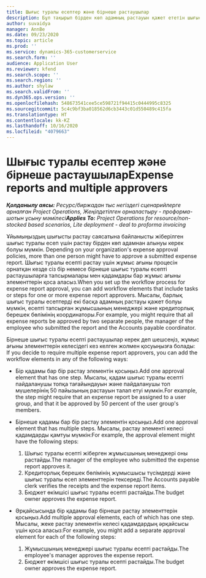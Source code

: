 ```yaml
---
title: Шығыс туралы есептер және бірнеше растаушылар
description: Бұл тақырып бірден көп адамның растауын қажет ететін шығыс туралы есептер жайлы ақпаратпен қамтамасыз етеді.
author: suvaidya
manager: AnnBe
ms.date: 09/23/2020
ms.topic: article
ms.prod: ''
ms.service: dynamics-365-customerservice
ms.search.form: ''
audience: Application User
ms.reviewer: kfend
ms.search.scope: ''
ms.search.region: ''
ms.author: shylaw
ms.search.validFrom: ''
ms.dyn365.ops.version: ''
ms.openlocfilehash: 548673541cee5ce598721f94415c0444995c8325
ms.sourcegitcommit: 5c4c9bf3ba018562d6cb3443c01d550489c415fa
ms.translationtype: HT
ms.contentlocale: kk-KZ
ms.lasthandoff: 10/16/2020
ms.locfileid: "4079663"
---
```

# <a name="expense-reports-and-multiple-approvers"></a><span data-ttu-id="5f0b8-103">Шығыс туралы есептер және бірнеше растаушылар</span><span class="sxs-lookup"><span data-stu-id="5f0b8-103">Expense reports and multiple approvers</span></span>

<span data-ttu-id="5f0b8-104">_**Қолданылу аясы:** Ресурс/биржадан тыс негіздегі сценарийлерге арналған Project Operations, Жеңілдетілген орналастыру - проформа-шотын ұсыну мәмілесі_</span><span class="sxs-lookup"><span data-stu-id="5f0b8-104">_**Applies To:** Project Operations for resource/non-stocked based scenarios, Lite deployment - deal to proforma invoicing_</span></span>

<span data-ttu-id="5f0b8-105">Ұйымыңыздың шығысты растау саясатына байланысты жіберілген шығыс туралы есеп үшін растау бірден көп адамнан алынуы керек болуы мүмкін.  </span><span class="sxs-lookup"><span data-stu-id="5f0b8-105">Depending on your organization's expense approval policies, more than one person might have to approve a submitted expense report.</span></span> <span data-ttu-id="5f0b8-106">Шығыс туралы есепті растау үшін жұмыс ағыны процесін орнатқан кезде сіз бір немесе бірнеше шығыс туралы есепті растаушыларға тапсырмалары мен қадамдары бар жұмыс ағыны элементтерін қоса аласыз.</span><span class="sxs-lookup"><span data-stu-id="5f0b8-106">When you set up the workflow process for expense report approval, you can add workflow elements that include tasks or steps for one or more expense report approvers.</span></span> <span data-ttu-id="5f0b8-107">Мысалы, барлық шығыс туралы есептерді екі басқа адамның растауы қажет болуы мүмкін, есепті тапсырған жұмысшының менеджері және кредиторлық берешек бөлімінің координаторы.</span><span class="sxs-lookup"><span data-stu-id="5f0b8-107">For example, you might require that all expense reports be approved by two separate people, the manager of the employee who submitted the report and the Accounts payable coordinator.</span></span>

<span data-ttu-id="5f0b8-108">Бірнеше шығыс туралы есепті растаушылар керек деп шешсеңіз, жұмыс ағыны элементтерін келесідегі кез келген жолмен қосуыңызға болады: </span><span class="sxs-lookup"><span data-stu-id="5f0b8-108">If you decide to require multiple expense report approvers, you can add the workflow elements in any of the following ways:</span></span>

- <span data-ttu-id="5f0b8-109">Бір қадамы бар бір растау элементін қосыңыз.</span><span class="sxs-lookup"><span data-stu-id="5f0b8-109">Add one approval element that has one step.</span></span> <span data-ttu-id="5f0b8-110">Мысалы, қадам шығыс туралы есепті пайдаланушы топқа тағайындауын және пайдаланушы топ мүшелерінің 50 пайызының растауын талап етуі мүмкін.</span><span class="sxs-lookup"><span data-stu-id="5f0b8-110">For example, the step might require that an expense report be assigned to a user group, and that it be approved by 50 percent of the user group's members.</span></span>
- <span data-ttu-id="5f0b8-111">Бірнеше қадамы бар бір растау элементін қосыңыз.</span><span class="sxs-lookup"><span data-stu-id="5f0b8-111">Add one approval element that has multiple steps.</span></span> <span data-ttu-id="5f0b8-112">Мысалы, растау элементі келесі қадамдарды қамтуы мүмкін:</span><span class="sxs-lookup"><span data-stu-id="5f0b8-112">For example, the approval element might have the following steps:</span></span>

    1. <span data-ttu-id="5f0b8-113">Шығыс туралы есепті жіберген жұмысшының менеджері оны растайды.</span><span class="sxs-lookup"><span data-stu-id="5f0b8-113">The manager of the employee who submitted the expense report approves it.</span></span>
    2. <span data-ttu-id="5f0b8-114">Кредиторлық берешек бөлімінің жұмысшысы түсімдерді және шығыс туралы есеп элементтерін тексереді.</span><span class="sxs-lookup"><span data-stu-id="5f0b8-114">The Accounts payable clerk verifies the receipts and the expense report items.</span></span>
    3. <span data-ttu-id="5f0b8-115">Бюджет өкімшісі шығыс туралы есепті растайды.</span><span class="sxs-lookup"><span data-stu-id="5f0b8-115">The budget owner approves the expense report.</span></span>

- <span data-ttu-id="5f0b8-116">Әрқайсысында бір қадамы бар бірнеше растау элементтерін қосыңыз.</span><span class="sxs-lookup"><span data-stu-id="5f0b8-116">Add multiple approval elements, each of which has one step.</span></span> <span data-ttu-id="5f0b8-117">Мысалы, жеке растау элементін келесі қадамдардың әрқайсысы үшін қоса аласыз:</span><span class="sxs-lookup"><span data-stu-id="5f0b8-117">For example, you might add a separate approval element for each of the following steps:</span></span>

    1. <span data-ttu-id="5f0b8-118">Жұмысшының менеджері шығыс туралы есепті растайды.</span><span class="sxs-lookup"><span data-stu-id="5f0b8-118">The employee's manager approves the expense report.</span></span>
    2. <span data-ttu-id="5f0b8-119">Бюджет өкімшісі шығыс туралы есепті растайды.</span><span class="sxs-lookup"><span data-stu-id="5f0b8-119">The budget owner approves the expense report.</span></span>
